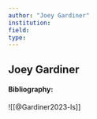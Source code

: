 ```yaml
---
author: "Joey Gardiner"
institution:
field:
type:
---
```


## Joey Gardiner
#### Bibliography:

![[@Gardiner2023-ls]]